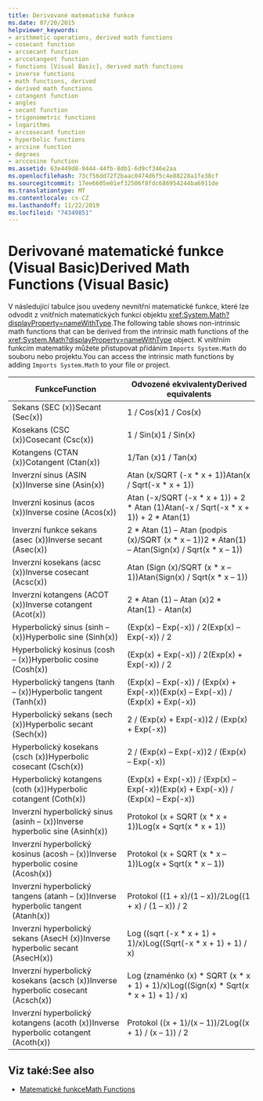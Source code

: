 ```yaml
---
title: Derivované matematické funkce
ms.date: 07/20/2015
helpviewer_keywords:
- arithmetic operations, derived math functions
- cosecant function
- arcsecant function
- arccotangent function
- functions [Visual Basic], derived math functions
- inverse functions
- math functions, derived
- derived math functions
- cotangent function
- angles
- secant function
- trigonometric functions
- logarithms
- arccosecant function
- hyperbolic functions
- arcsine function
- degrees
- arccosine function
ms.assetid: 63e449d8-9444-44fb-8db1-6d9cf346e2aa
ms.openlocfilehash: 73cf56dd72f2baac0474d6f5c4e88228a1fe38cf
ms.sourcegitcommit: 17ee6605e01ef32506f8fdc686954244ba6911de
ms.translationtype: MT
ms.contentlocale: cs-CZ
ms.lasthandoff: 11/22/2019
ms.locfileid: "74349851"
---
```

# <a name="derived-math-functions-visual-basic"></a><span data-ttu-id="bea14-102">Derivované matematické funkce (Visual Basic)</span><span class="sxs-lookup"><span data-stu-id="bea14-102">Derived Math Functions (Visual Basic)</span></span>
<span data-ttu-id="bea14-103">V následující tabulce jsou uvedeny nevnitřní matematické funkce, které lze odvodit z vnitřních matematických funkcí objektu <xref:System.Math?displayProperty=nameWithType>.</span><span class="sxs-lookup"><span data-stu-id="bea14-103">The following table shows non-intrinsic math functions that can be derived from the intrinsic math functions of the <xref:System.Math?displayProperty=nameWithType> object.</span></span> <span data-ttu-id="bea14-104">K vnitřním funkcím matematiky můžete přistupovat přidáním `Imports System.Math` do souboru nebo projektu.</span><span class="sxs-lookup"><span data-stu-id="bea14-104">You can access the intrinsic math functions by adding `Imports System.Math` to your file or project.</span></span>  
  
|<span data-ttu-id="bea14-105">Funkce</span><span class="sxs-lookup"><span data-stu-id="bea14-105">Function</span></span>|<span data-ttu-id="bea14-106">Odvozené ekvivalenty</span><span class="sxs-lookup"><span data-stu-id="bea14-106">Derived equivalents</span></span>|  
|--------------|-------------------------|  
|<span data-ttu-id="bea14-107">Sekans (SEC (x))</span><span class="sxs-lookup"><span data-stu-id="bea14-107">Secant (Sec(x))</span></span>|<span data-ttu-id="bea14-108">1 / Cos(x)</span><span class="sxs-lookup"><span data-stu-id="bea14-108">1 / Cos(x)</span></span>|  
|<span data-ttu-id="bea14-109">Kosekans (CSC (x))</span><span class="sxs-lookup"><span data-stu-id="bea14-109">Cosecant (Csc(x))</span></span>|<span data-ttu-id="bea14-110">1 / Sin(x)</span><span class="sxs-lookup"><span data-stu-id="bea14-110">1 / Sin(x)</span></span>|  
|<span data-ttu-id="bea14-111">Kotangens (CTAN (x))</span><span class="sxs-lookup"><span data-stu-id="bea14-111">Cotangent (Ctan(x))</span></span>|<span data-ttu-id="bea14-112">1/Tan (x)</span><span class="sxs-lookup"><span data-stu-id="bea14-112">1 / Tan(x)</span></span>|  
|<span data-ttu-id="bea14-113">Inverzní sinus (ASIN (x))</span><span class="sxs-lookup"><span data-stu-id="bea14-113">Inverse sine (Asin(x))</span></span>|<span data-ttu-id="bea14-114">Atan (x/SQRT (-x \* x + 1))</span><span class="sxs-lookup"><span data-stu-id="bea14-114">Atan(x / Sqrt(-x \* x + 1))</span></span>|  
|<span data-ttu-id="bea14-115">Inverzní kosinus (acos (x))</span><span class="sxs-lookup"><span data-stu-id="bea14-115">Inverse cosine (Acos(x))</span></span>|<span data-ttu-id="bea14-116">Atan (-x/SQRT (-x \* x + 1)) + 2 \* Atan (1)</span><span class="sxs-lookup"><span data-stu-id="bea14-116">Atan(-x / Sqrt(-x \* x + 1)) + 2 \* Atan(1)</span></span>|  
|<span data-ttu-id="bea14-117">Inverzní funkce sekans (asec (x))</span><span class="sxs-lookup"><span data-stu-id="bea14-117">Inverse secant (Asec(x))</span></span>|<span data-ttu-id="bea14-118">2 \* Atan (1) – Atan (podpis (x)/SQRT (x \* x – 1))</span><span class="sxs-lookup"><span data-stu-id="bea14-118">2 \* Atan(1) – Atan(Sign(x) / Sqrt(x \* x – 1))</span></span>|  
|<span data-ttu-id="bea14-119">Inverzní kosekans (acsc (x))</span><span class="sxs-lookup"><span data-stu-id="bea14-119">Inverse cosecant (Acsc(x))</span></span>|<span data-ttu-id="bea14-120">Atan (Sign (x)/SQRT (x \* x – 1))</span><span class="sxs-lookup"><span data-stu-id="bea14-120">Atan(Sign(x) / Sqrt(x \* x – 1))</span></span>|  
|<span data-ttu-id="bea14-121">Inverzní kotangens (ACOT (x))</span><span class="sxs-lookup"><span data-stu-id="bea14-121">Inverse cotangent (Acot(x))</span></span>|<span data-ttu-id="bea14-122">2 \* Atan (1) – Atan (x)</span><span class="sxs-lookup"><span data-stu-id="bea14-122">2 \* Atan(1) - Atan(x)</span></span>|  
|<span data-ttu-id="bea14-123">Hyperbolický sinus (sinh – (x))</span><span class="sxs-lookup"><span data-stu-id="bea14-123">Hyperbolic sine (Sinh(x))</span></span>|<span data-ttu-id="bea14-124">(Exp(x) – Exp(-x)) / 2</span><span class="sxs-lookup"><span data-stu-id="bea14-124">(Exp(x) – Exp(-x)) / 2</span></span>|  
|<span data-ttu-id="bea14-125">Hyperbolický kosinus (cosh – (x))</span><span class="sxs-lookup"><span data-stu-id="bea14-125">Hyperbolic cosine (Cosh(x))</span></span>|<span data-ttu-id="bea14-126">(Exp(x) + Exp(-x)) / 2</span><span class="sxs-lookup"><span data-stu-id="bea14-126">(Exp(x) + Exp(-x)) / 2</span></span>|  
|<span data-ttu-id="bea14-127">Hyperbolický tangens (tanh – (x))</span><span class="sxs-lookup"><span data-stu-id="bea14-127">Hyperbolic tangent (Tanh(x))</span></span>|<span data-ttu-id="bea14-128">(Exp(x) – Exp(-x)) / (Exp(x) + Exp(-x))</span><span class="sxs-lookup"><span data-stu-id="bea14-128">(Exp(x) – Exp(-x)) / (Exp(x) + Exp(-x))</span></span>|  
|<span data-ttu-id="bea14-129">Hyperbolický sekans (sech (x))</span><span class="sxs-lookup"><span data-stu-id="bea14-129">Hyperbolic secant (Sech(x))</span></span>|<span data-ttu-id="bea14-130">2 / (Exp(x) + Exp(-x))</span><span class="sxs-lookup"><span data-stu-id="bea14-130">2 / (Exp(x) + Exp(-x))</span></span>|  
|<span data-ttu-id="bea14-131">Hyperbolický kosekans (csch (x))</span><span class="sxs-lookup"><span data-stu-id="bea14-131">Hyperbolic cosecant (Csch(x))</span></span>|<span data-ttu-id="bea14-132">2 / (Exp(x) – Exp(-x))</span><span class="sxs-lookup"><span data-stu-id="bea14-132">2 / (Exp(x) – Exp(-x))</span></span>|  
|<span data-ttu-id="bea14-133">Hyperbolický kotangens (coth (x))</span><span class="sxs-lookup"><span data-stu-id="bea14-133">Hyperbolic cotangent (Coth(x))</span></span>|<span data-ttu-id="bea14-134">(Exp(x) + Exp(-x)) / (Exp(x) – Exp(-x))</span><span class="sxs-lookup"><span data-stu-id="bea14-134">(Exp(x) + Exp(-x)) / (Exp(x) – Exp(-x))</span></span>|  
|<span data-ttu-id="bea14-135">Inverzní hyperbolický sinus (asinh – (x))</span><span class="sxs-lookup"><span data-stu-id="bea14-135">Inverse hyperbolic sine (Asinh(x))</span></span>|<span data-ttu-id="bea14-136">Protokol (x + SQRT (x \* x + 1))</span><span class="sxs-lookup"><span data-stu-id="bea14-136">Log(x + Sqrt(x \* x + 1))</span></span>|  
|<span data-ttu-id="bea14-137">Inverzní hyperbolický kosinus (acosh – (x))</span><span class="sxs-lookup"><span data-stu-id="bea14-137">Inverse hyperbolic cosine (Acosh(x))</span></span>|<span data-ttu-id="bea14-138">Protokol (x + SQRT (x \* x – 1))</span><span class="sxs-lookup"><span data-stu-id="bea14-138">Log(x + Sqrt(x \* x – 1))</span></span>|  
|<span data-ttu-id="bea14-139">Inverzní hyperbolický tangens (atanh – (x))</span><span class="sxs-lookup"><span data-stu-id="bea14-139">Inverse hyperbolic tangent (Atanh(x))</span></span>|<span data-ttu-id="bea14-140">Protokol ((1 + x)/(1 – x))/2</span><span class="sxs-lookup"><span data-stu-id="bea14-140">Log((1 + x) / (1 – x)) / 2</span></span>|  
|<span data-ttu-id="bea14-141">Inverzní hyperbolický sekans (AsecH (x))</span><span class="sxs-lookup"><span data-stu-id="bea14-141">Inverse hyperbolic secant (AsecH(x))</span></span>|<span data-ttu-id="bea14-142">Log ((sqrt (-x \* x + 1) + 1)/x)</span><span class="sxs-lookup"><span data-stu-id="bea14-142">Log((Sqrt(-x \* x + 1) + 1) / x)</span></span>|  
|<span data-ttu-id="bea14-143">Inverzní hyperbolický kosekans (acsch (x))</span><span class="sxs-lookup"><span data-stu-id="bea14-143">Inverse hyperbolic cosecant (Acsch(x))</span></span>|<span data-ttu-id="bea14-144">Log (znaménko (x) \* SQRT (x \* x + 1) + 1)/x)</span><span class="sxs-lookup"><span data-stu-id="bea14-144">Log((Sign(x) \* Sqrt(x \* x + 1) + 1) / x)</span></span>|  
|<span data-ttu-id="bea14-145">Inverzní hyperbolický kotangens (acoth (x))</span><span class="sxs-lookup"><span data-stu-id="bea14-145">Inverse hyperbolic cotangent (Acoth(x))</span></span>|<span data-ttu-id="bea14-146">Protokol ((x + 1)/(x – 1))/2</span><span class="sxs-lookup"><span data-stu-id="bea14-146">Log((x + 1) / (x – 1)) / 2</span></span>|  
  
## <a name="see-also"></a><span data-ttu-id="bea14-147">Viz také:</span><span class="sxs-lookup"><span data-stu-id="bea14-147">See also</span></span>

- [<span data-ttu-id="bea14-148">Matematické funkce</span><span class="sxs-lookup"><span data-stu-id="bea14-148">Math Functions</span></span>](../../../visual-basic/language-reference/functions/math-functions.md)
